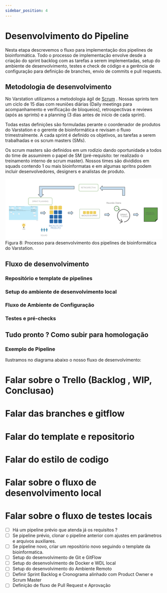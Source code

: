 ```yaml
---
sidebar_position: 4
---
```



# Desenvolvimento do Pipeline

Nesta etapa descrevemos o fluxo para implementação dos pipelines de bioinformática. Todo o processo de implementação envolve desde a criação do sprint backlog com as tarefas a serem implementadas, setup do ambiente de desenvolvimento, testes e check de código e a gerência de configuração para definição de branches, envio de commits e pull requests.

## Metodologia de desenvolvimento

No Varstation utilizamos a metodologia ágil de [Scrum](https://pt.wikipedia.org/wiki/Scrum_(desenvolvimento_de_software)) . Nossas sprints tem um ciclo de 15 dias com reuniões diárias (Daily meetings para acompanhamento e verificação de bloqueios), retrospectivas e reviews (após as sprints) e a planning (3 dias antes de início de cada sprint).

Todas estas definições são formuladas perante o coordenador de produtos do Varstation e o gerente de bioinformática e revisam o fluxo trimestralmente. A cada sprint é definido os objetivos, as tarefas a serem trabalhadas e os scrum masters (SMs). 

Os scrum masters são definidos em um rodízio dando oportunidade a todos do time de assumirem o papel de SM (pré-requisito: ter realizado o treinamento interno de scrum master). Nossos times são divididos em squads contendo 1 ou mais bioinformatas e em algumas spritns podem incluir desenvolvedores, designers e analistas de produto.


![](/img/Scrum-Varstation.png)
Figura 8: Processo para desenvolvimento dos pipelines de bioinformática do Varstation.


## Fluxo de desenvolvimento

### Repositório e template de pipelines

### Setup do ambiente de desenvolvimento local

### Fluxo de Ambiente de Configuração

### Testes e pré-checks


## Tudo pronto ? Como subir para homologação


### Exemplo de Pipeline



Ilustramos no diagrama abaixo o nosso fluxo de desenvolvimento:



# Falar sobre o Trello (Backlog , WIP, Conclusao)
# Falar das branches e gitflow
# Falar do template e repositorio
# Falar do estilo de codigo
# Falar sobre o fluxo de desenvolvimento local

# Falar sobre o fluxo de testes locais



  * [ ] Há um pipeline prévio que atenda já os requisitos ?
  * [ ] Se pipeline prévio, clonar o pipeline anterior com ajustes em parâmetros e arquivos auxiliares.
  * [ ] Se pipeline novo, criar um repositório novo seguindo o template da bioinformatica.
  * [ ] Setup do desenvolvimento de Git e GitFlow
  * [ ] Setup do desenvolvimento de Docker e WDL local
  * [ ] Setup do desenvolvimento do Ambiente Remoto
  * [ ] Definir Sprint Backlog e Cronograma alinhado com Product Owner e Scrum Master
  * [ ] Definição de fluxo de Pull Request e Aprovação